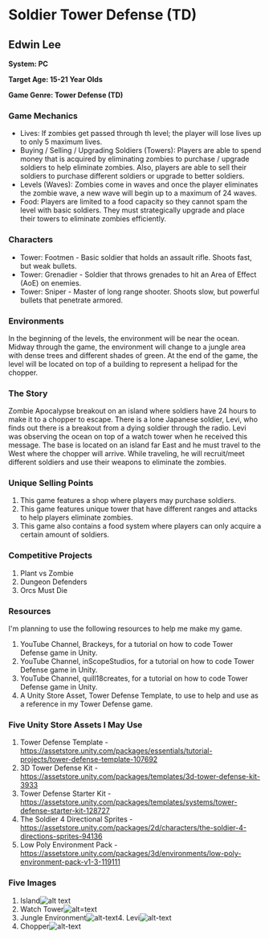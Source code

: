 # Soldier Tower Defense (TD)

## Edwin Lee

__System: PC__

__Target Age: 15-21 Year Olds__

__Game Genre: Tower Defense (TD)__

### Game Mechanics
- Lives: If zombies get passed through th level; the player will lose lives up to only 5 maximum lives.
- Buying / Selling / Upgrading Soldiers (Towers): Players are able to spend money that is acquired by eliminating zombies to purchase / upgrade soldiers to help eliminate zombies. Also, players are able to sell their soldiers to purchase different soldiers or upgrade to better soldiers. 
- Levels (Waves): Zombies come in waves and once the player eliminates the zombie wave, a new wave will begin up to a maximum of 24 waves. 
- Food: Players are limited to a food capacity so they cannot spam the level with basic soldiers. They must strategically upgrade and place their towers to eliminate zombies efficiently.

### Characters
- Tower: Footmen - Basic soldier that holds an assault rifle. Shoots fast, but weak bullets. 
- Tower: Grenadier - Soldier that throws grenades to hit an Area of Effect (AoE) on enemies. 
- Tower: Sniper - Master of long range shooter. Shoots slow, but powerful bullets that penetrate armored.

### Environments
In the beginning of the levels, the environment will be near the ocean. Midway through the game, the environment will change to a jungle area with dense trees and different shades of green. At the end of the game, the level will be located on top of a building to represent a helipad for the chopper.  

### The Story
Zombie Apocalypse breakout on an island where soldiers have 24 hours to make it to a chopper to escape. 
There is a lone Japanese soldier, Levi, who finds out there is a breakout from a dying soldier through the radio. Levi was observing the ocean on top of a watch tower when he received this message. The base is located on an island far East and he must travel to the West where the chopper will arrive. While traveling, he will recruit/meet different soldiers and use their weapons to eliminate the zombies. 

### Unique Selling Points
1. This game features a shop where players may purchase soldiers. 
2. This game features unique tower that have different ranges and attacks to help players eliminate zombies.
3. This game also contains a food system where players can only acquire a certain amount of soldiers. 

### Competitive Projects
1. Plant vs Zombie
2. Dungeon Defenders 
3. Orcs Must Die

### Resources
I'm planning to use the following resources to help me make my game.
1. YouTube Channel, Brackeys, for a tutorial on how to code Tower Defense game in Unity.
2. YouTube Channel, inScopeStudios, for a tutorial on how to code Tower Defense game in Unity.
3. YouTube Channel, quill18creates, for a tutorial on how to code Tower Defense game in Unity. 
4. A Unity Store Asset, Tower Defense Template, to use to help and use as a reference in my Tower Defense game.

### Five Unity Store Assets I May Use
1. Tower Defense Template - <https://assetstore.unity.com/packages/essentials/tutorial-projects/tower-defense-template-107692>
2. 3D Tower Defense Kit - <https://assetstore.unity.com/packages/templates/3d-tower-defense-kit-3933>
3. Tower Defense Starter Kit - <https://assetstore.unity.com/packages/templates/systems/tower-defense-starter-kit-128727>
4. The Soldier 4 Directional Sprites - <https://assetstore.unity.com/packages/2d/characters/the-soldier-4-directions-sprites-94136>
5. Low Poly Environment Pack - <https://assetstore.unity.com/packages/3d/environments/low-poly-environment-pack-v1-3-119111>

### Five Images
1. Island![alt text](https://upload.wikimedia.org/wikipedia/commons/thumb/b/bc/Alcatraz_Island_as_seen_from_the_East.jpg/1200px-Alcatraz_Island_as_seen_from_the_East.jpg)
2. Watch Tower![alt=text](http://www.miframsecurity.com/wp-content/uploads/2016/07/ramgan-security-product-mifram-001.jpg)
3. Jungle Environment![alt-text](https://www.stripes.com/polopoly_fs/1.471424.1496304962!/image/image.jpg_gen/derivatives/landscape_900/image.jpg)4. Levi![alt-text](https://i.pinimg.com/originals/7d/c6/05/7dc605c976fe64a4cbe5d75b9a79e41b.jpg)
5. Chopper![alt-text](https://upload.wikimedia.org/wikipedia/commons/2/20/Mi-17Afganistan.jpg)

